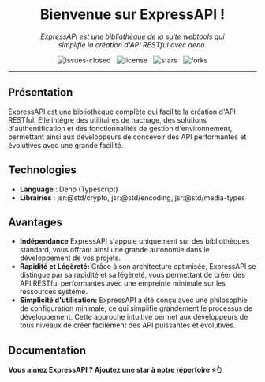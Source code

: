 <h1 align="center">Bienvenue sur ExpressAPI !</h1>

<p align="center">
    <em>
        ExpressAPI est une bibliothèque de la suite webtools qui<br>
        simplifie la création d'API RESTful avec deno.
    </em>
</p>

<p align="center">
    <img src="https://img.shields.io/github/issues-closed/8borane8/webtools-expressapi.svg" alt="issues-closed" />
    &nbsp;
    <img src="https://img.shields.io/github/license/8borane8/webtools-expressapi.svg" alt="license" />
    &nbsp;
    <img src="https://img.shields.io/github/stars/8borane8/webtools-expressapi.svg" alt="stars" />
    &nbsp;
    <img src="https://img.shields.io/github/forks/8borane8/webtools-expressapi.svg" alt="forks" />
</p>

<hr>

## Présentation

ExpressAPI est une bibliothèque complète qui facilite la création d'API RESTful.
Elle intègre des utilitaires de hachage, des solutions d'authentification et des
fonctionnalités de gestion d'environnement, permettant ainsi aux développeurs de
concevoir des API performantes et évolutives avec une grande facilité.

## Technologies

- **Language** : Deno (Typescript)
- **Librairies** : jsr:@std/crypto, jsr:@std/encoding, jsr:@std/media-types

## Avantages

- **Indépendance** ExpressAPI s'appuie uniquement sur des bibliothèques
  standard, vous offrant ainsi une grande autonomie dans le développement de vos
  projets.
- **Rapidité et Légèreté:** Grâce à son architecture optimisée, ExpressAPI se
  distingue par sa rapidité et sa légèreté, vous permettant de créer des API
  RESTful performantes avec une empreinte minimale sur les ressources système.
- **Simplicité d'utilisation:** ExpressAPI a été conçu avec une philosophie de
  configuration minimale, ce qui simplifie grandement le processus de
  développement. Cette approche intuitive permet aux développeurs de tous
  niveaux de créer facilement des API puissantes et évolutives.

## Documentation

**Vous aimez ExpressAPI ? Ajoutez une star à notre répertoire ⭐👆**
